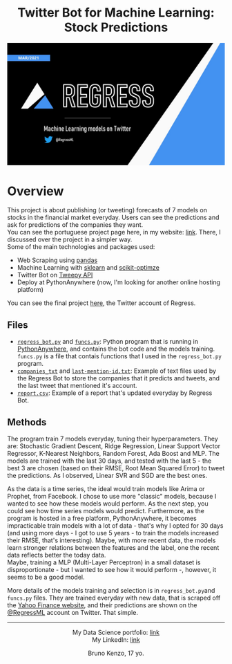 <h1 align="center">Twitter Bot for Machine Learning: Stock Predictions</h1>   

![](https://github.com/KenzoBH/Data-Science/blob/main/Images/Regress.jpg)

# Overview   

This project is about publishing (or tweeting) forecasts of 7 models on stocks in the financial market everyday. Users can see the predictions and ask for predictions of the companies they want.     
You can see the portuguese project page here, in my website: [link](https://kenzobh.github.io/projects/Regress-Twitter-Bot.html). There, I discussed over the project in a simpler way.   
Some of the main technologies and packages used:
- Web Scraping using [pandas](https://pandas.pydata.org/)
- Machine Learning with [sklearn](https://scikit-learn.org/stable/) and [scikit-optimze](https://scikit-optimize.github.io/stable/)
- Twitter Bot on [Tweepy API](https://www.tweepy.org/)
- Deploy at PythonAnywhere (now, I'm looking for another online hosting platform)

You can see the final project [here](https://twitter.com/RegressML), the Twitter account of Regress.

## Files

- [`regress_bot.py`](https://github.com/KenzoBH/Data-Science/blob/main/Twitter_ML/regress_bot.py) and [`funcs.py`](https://github.com/KenzoBH/Data-Science/blob/main/Twitter_ML/funcs.py): Python program that is running in [PythonAnywhere](https://www.pythonanywhere.com/), and contains the bot code and the models training. `funcs.py` is a file that contais functions that I used in the `regress_bot.py` program.
- [`companies_txt`](https://github.com/KenzoBH/Data-Science/blob/main/Twitter_ML/companies.txt) and [`last-mention-id.txt`](https://github.com/KenzoBH/Data-Science/blob/main/Twitter_ML/last-mention-id.txt): Example of text files used by the Regress Bot to store the companies that it predicts and tweets, and the last tweet that mentioned it's account.
- [`report.csv`](https://github.com/KenzoBH/Regress-Twitter-Bot/blob/main/report.csv): Example of a report that's updated everyday by Regress Bot.

## Methods

The program train 7 models everyday, tuning their hyperparameters. They are: Stochastic Gradient Descent, Ridge Regression, Linear Support Vector Regressor, K-Nearest Neighbors, Random Forest, Ada Boost and MLP. The models are trained with the last 30 days, and tested with the last 5 - the best 3 are chosen (based on their RMSE, Root Mean Squared Error) to tweet the predictions. As I observed, Linear SVR and SGD are the best ones.

As the data is a time series, the ideal would train models like Arima or Prophet, from Facebook. I chose to use more "classic" models, because I wanted to see how these models  would perform. As the next step, you could see how time series models would predict. Furthermore, as the program is hosted in a free platform, PythonAnywhere, it becomes impracticable train models with a lot of data - that's why I opted for 30 days (and using more days - I got to use 5 years - to train the models increased their RMSE, that's interesting). Maybe, with more recent data, the models learn stronger relations between the features and the label, one the recent data reflects better the today data.   
Maybe, training a MLP (Multi-Layer Perceptron) in a small dataset is disproportionate - but I wanted to see how it would perform -, however, it seems to be a good model.

More details of the models training and selection is in `regress_bot.py`and `funcs.py` files. They are trained everyday with new data, that is scraped off the [Yahoo Finance website](https://finance.yahoo.com/), and their predictions are shown on the [@RegressML](https://twitter.com/RegressML) account on Twitter. That simple.

-------------------------

<p align="center">My Data Science portfolio: <a href="https://github.com/KenzoBH/Data-Science">link</a><br>My LinkedIn: <a href="https://www.linkedin.com/in/bruno-kenzo/">link</a></p>
<p align="center">Bruno Kenzo, 17 yo.</p>


